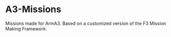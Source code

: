 A3-Missions
===========

Missions made for ArmA3. Based on a customized version of the F3 Mission Making Framework.
